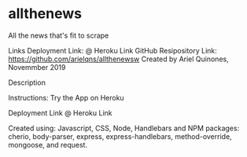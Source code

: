 # allthenews
All the news that's fit to scrape


Links
Deployment Link: @ Heroku Link
GitHub Resipository Link: https://github.com/arielqns/allthenewsw
Created by
Ariel Quinones, Novemmber 2019

Description


Instructions:
Try the App on Heroku

Deployment Link @ Heroku Link

Created using:
Javascript, CSS, Node, Handlebars and NPM packages: cherio, body-parser, express, express-handlebars, method-override, mongoose, and request.